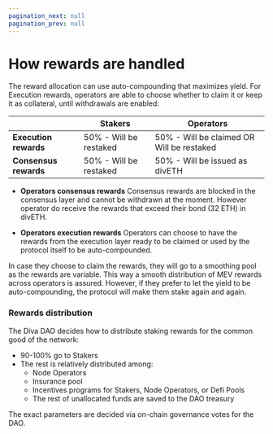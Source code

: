 ```yaml
---
pagination_next: null
pagination_prev: null
---
```

# How rewards are handled 

The reward allocation can use auto-compounding that maximizes yield. For Execution rewards, operators are able to choose whether to claim it or keep it as collateral, until withdrawals are enabled:


|| Stakers  | Operators |
|-|------------- | ------------- |
|**Execution rewards**| 50% - Will be restaked  | 50% - Will be claimed OR Will be restaked
|**Consensus rewards**| 50% - Will be restaked  | 50% - Will be issued as divETH |



- **Operators consensus rewards**
Consensus rewards are blocked in the consensus layer and cannot be withdrawn at the moment. However operator do receive the rewards that exceed their bond (32 ETH) in divETH.

- **Operators execution rewards**
Operators can choose to have the rewards from the execution layer ready to be claimed or used by the protocol itself to be auto-compounded.

In case they choose to claim the rewards, they will go to a smoothing pool as the rewards are variable. This way a smooth distribution of MEV rewards across operators is assured. However, if they prefer to let the yield to be auto-compounding, the protocol will make them stake again and again.



### Rewards distribution

The Diva DAO decides how to distribute staking rewards for the common good of the network:
- 90-100% go to Stakers
- The rest is relatively distributed among:
    - Node Operators
    - Insurance pool
    - Incentives programs for Stakers, Node Operators, or Defi Pools
    - The rest of unallocated funds are saved to the DAO treasury

The exact parameters are decided via on-chain governance votes for the DAO.


